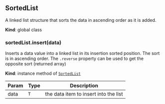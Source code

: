 <a name="SortedList"></a>

## SortedList
A linked list structure that sorts the data in ascending order as it is
added.

**Kind**: global class  
<a name="SortedList+insert"></a>

### sortedList.insert(data)
Inserts a data value into a linked list in its insertion sorted
position.  The sort is in ascending order.  The `.reverse` property
can be used to get the opposite sort (returned array)

**Kind**: instance method of [<code>SortedList</code>](#SortedList)  

| Param | Type | Description |
| --- | --- | --- |
| data | <code>T</code> | the data item to insert into the list |

